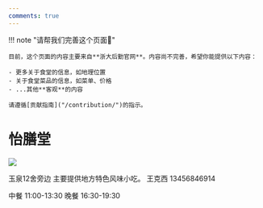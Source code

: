 ```yaml
---
comments: true
---
```


!!! note "请帮我们完善这个页面🙏"

    目前，这个页面的内容主要来自**浙大后勤官网**。内容尚不完善，希望你能提供以下内容：

    - 更多关于食堂的信息，如地理位置
    - 关于食堂菜品的信息，如菜单、价格
    - ...其他**客观**的内容

    请遵循[贡献指南]("/contribution/")的指示。

# 怡膳堂



![](https://zulg.zju.edu.cn/__local/5/FA/59/0878D505FFE470F96AA0336A232_4B9817B0_5C1CB.jpg)

玉泉12舍旁边
主要提供地方特色风味小吃。
王克西
13456846914

中餐 11:00-13:30
晚餐 16:30-19:30
